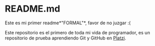 # README.md

Este es mi primer readme*"FORMAL"*, favor de no juzgar :(

Este repositorio es el primero de toda mi vida de programador, es un repositorio de prueba aprendiendo Git y GitHub en [Platzi](https://platzi.com/clases/git-github/).

